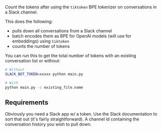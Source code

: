 Count the tokens after using the `tiktoken` BPE tokenizer on conversations in a Slack channel.

This does the following:
- pulls down all conversations from a Slack channel
- batch encodes them as BPE for OpenAI models (will use for embeddings) using `tiktoken`
- counts the number of tokens

You can run this to get the total number of tokens with an existing conversation list or without:

```bash
# Without
SLACK_BOT_TOKEN=xxxxx python main.py

# With
python main.py -c existing_file.name
```

## Requirements
Obviously you need a Slack app w/ a token. Use the Slack documentation to sort that out (it's fairly straightforward).
A channel id containing the conversation history you wish to pull down.
